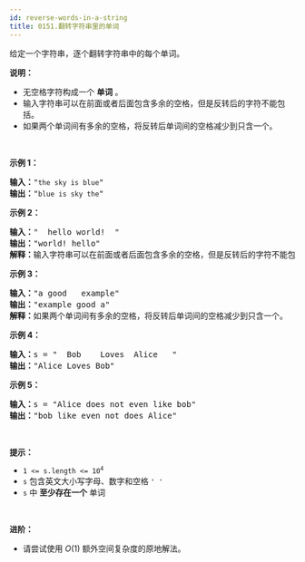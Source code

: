 ```yaml
---
id: reverse-words-in-a-string
title: 0151.翻转字符串里的单词
---
```

给定一个字符串，逐个翻转字符串中的每个单词。

**说明：**


- 无空格字符构成一个 **单词** 。
- 输入字符串可以在前面或者后面包含多余的空格，但是反转后的字符不能包括。
- 如果两个单词间有多余的空格，将反转后单词间的空格减少到只含一个。

 

**示例 1：**


<pre><strong>输入：</strong>&#34;<code>the sky is blue</code>&#34;<br/><strong>输出：</strong>&#34;<code>blue is sky the</code>&#34;<br/></pre>

**示例 2：**


<pre><strong>输入：</strong>&#34;  hello world!  &#34;<br/><strong>输出：</strong>&#34;world! hello&#34;<br/><strong>解释：</strong>输入字符串可以在前面或者后面包含多余的空格，但是反转后的字符不能包括。<br/></pre>

**示例 3：**


<pre><strong>输入：</strong>&#34;a good   example&#34;<br/><strong>输出：</strong>&#34;example good a&#34;<br/><strong>解释：</strong>如果两个单词间有多余的空格，将反转后单词间的空格减少到只含一个。<br/></pre>

**示例 4：**


<pre><strong>输入：</strong>s = &#34;  Bob    Loves  Alice   &#34;<br/><strong>输出：</strong>&#34;Alice Loves Bob&#34;<br/></pre>

**示例 5：**


<pre><strong>输入：</strong>s = &#34;Alice does not even like bob&#34;<br/><strong>输出：</strong>&#34;bob like even not does Alice&#34;<br/></pre>

 

**提示：**


- <code>1 &lt;= s.length &lt;= 10<sup>4</sup></code>
- <code>s</code> 包含英文大小写字母、数字和空格 <code>&#39; &#39;</code>
- <code>s</code> 中 **至少存在一个** 单词



 

**进阶：**


- 请尝试使用 _O_(1) 额外空间复杂度的原地解法。
